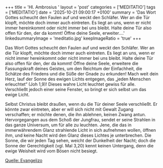 +++
title = 'Hl. Ambrosius  '
layout = 'post'
categories = ['MEDITATIO']
tags = ['MEDITATIO']
date = '2025-10-21 09:00:17 +0100'
summary = 'Das Wort Gottes scheucht den Faulen auf und weckt den Schläfer. Wer an die Tür klopft, möchte doch immer auch eintreten. Es liegt an uns, wenn er nicht immer hereinkommt oder nicht immer bei uns bleibt. Halte deine Tür also offen für den, der da kommt! Öffne deine Seele, erweiter....'
linkedsummaryImage = 'meditatio.jpg'
keepImageRatio = 'true'
+++

  
Das Wort Gottes scheucht den Faulen auf und weckt den Schläfer. Wer an die Tür klopft, möchte doch immer auch eintreten. Es liegt an uns, wenn er nicht immer hereinkommt oder nicht immer bei uns bleibt. Halte deine Tür also offen für den, der da kommt! Öffne deine Seele, erweitere die Fassungskraft deines Geistes, um den Reichtum der Einfachheit, die Schätze des Friedens und die Süße der Gnade zu erkunden! Mach weit dein Herz, lauf der Sonne des ewigen Lichts entgegen, das „jeden Menschen erleuchtet“ (Joh 1,9)! Dieses wahre Licht leuchtet gewiss für alle.<!--more--> Verschließt jedoch einer seine Fenster, so bringt er sich selbst um das ewige Licht.
 
Selbst Christus bleibt draußen, wenn du die Tür deiner Seele verschließt. Er könnte zwar eintreten, aber er will sich nicht mit Gewalt Zugang verschaffen; er möchte denen, die ihn ablehnen, keinen Zwang antun. Hervorgegangen aus dem Schoß der Jungfrau, sendet er seine Strahlen in das ganze Universum, um für alle zu leuchten. Jene, die das in immerwährendem Glanz strahlende Licht in sich aufnehmen wollen, öffnen ihm, und keine Nacht wird den Glanz dieses Lichtes je unterbrechen. Die Sonne, die wir jeden Tag sehen, weicht der Dunkelheit der Nacht; doch die Sonne der Gerechtigkeit (vgl. Mal 3,20) kennt keinen Untergang, denn die ewige Weisheit wird vom Bösen nicht besiegt.
 


[Quelle: Evangelizo](https://evangeliumtagfuertag.org/DE/gospel)
